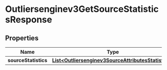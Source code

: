 

# Outliersenginev3GetSourceStatisticsResponse


## Properties

| Name | Type | Description | Notes |
|------------ | ------------- | ------------- | -------------|
|**sourceStatistics** | [**List&lt;Outliersenginev3SourceAttributesStatistics&gt;**](Outliersenginev3SourceAttributesStatistics.md) |  |  [optional] |



